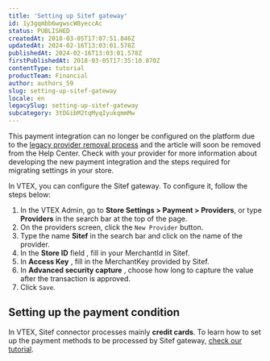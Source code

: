 ```yaml
---
title: 'Setting up Sitef gateway'
id: 1y3gqmbb6wgwscW8yeccAc
status: PUBLISHED
createdAt: 2018-03-05T17:07:51.846Z
updatedAt: 2024-02-16T13:03:01.578Z
publishedAt: 2024-02-16T13:03:01.578Z
firstPublishedAt: 2018-03-05T17:35:10.870Z
contentType: tutorial
productTeam: Financial
author: authors_59
slug: setting-up-sitef-gateway
locale: en
legacySlug: setting-up-sitef-gateway
subcategory: 3tDGibM2tqMyqIyukqmmMw
---
```


<div class="alert alert-danger">This payment integration can no longer be configured on the platform due to the <a href="https://help.vtex.com/en/announcements/legacy-payment-connectors-will-be-discontinued-in-2024--4R5YIjUu1IWkiOHzXtQU14">legacy provider removal process</a> and the article will soon be removed from the Help Center. Check with your provider for more information about developing the new payment integration and the steps required for migrating settings in your store.</div>

In VTEX, you can configure the Sitef gateway. To configure it, follow the steps below:

1. In the VTEX Admin, go to __Store Settings > Payment > Providers__, or type __Providers__ in the search bar at the top of the page.
2. On the providers screen, click the `New Provider` button.
3. Type the name __Sitef__ in the search bar and click on the name of the provider.
4. In the __Store ID__ field , fill in your MerchantId in Sitef. 
5. In __Access Key__ , fill in the MerchantKey provided by Sitef.
6. In __Advanced security capture__ , choose how long to capture the value after the transaction is approved.
7. Click `Save`.

## Setting up the payment condition

In VTEX, Sitef connector processes mainly __credit cards__. To learn how to set up the payment methods to be processed by Sitef gateway, [check our tutorial](/en/tutorial/how-to-configure-payment-conditions).

